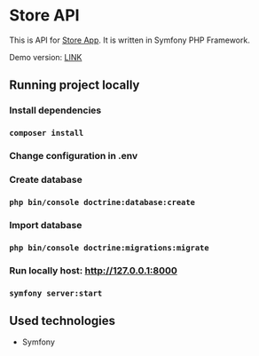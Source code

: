 # Store API
This is API for [Store App](https://github.com/juraszekwebdev/store-app). It is written in Symfony PHP Framework.

Demo version: [LINK](https://pj-store.netlify.app)

## Running project locally

### Install dependencies
### `composer install`

### Change configuration in .env

### Create database
### `php bin/console doctrine:database:create`

### Import database
### `php bin/console doctrine:migrations:migrate`

### Run locally host: http://127.0.0.1:8000
### `symfony server:start`

## Used technologies
- Symfony
